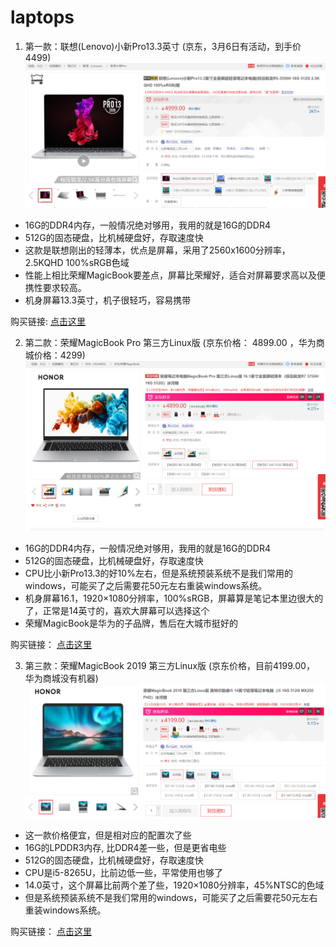# laptops

1. 第一款：联想(Lenovo)小新Pro13.3英寸
  (京东，3月6日有活动，到手价4499)
  ![](./pictures/Lenovo-pro-13.3.png)
  
  - 16G的DDR4内存，一般情况绝对够用，我用的就是16G的DDR4
  - 512G的固态硬盘，比机械硬盘好，存取速度快
  - 这款是联想刚出的轻薄本，优点是屏幕，采用了2560x1600分辨率，2.5KQHD 100%sRGB色域
  - 性能上相比荣耀MagicBook要差点，屏幕比荣耀好，适合对屏幕要求高以及便携性要求较高。
  - 机身屏幕13.3英寸，机子很轻巧，容易携带
  
  购买链接: [点击这里](https://item.jd.com/100005171461.html?cu=true&utm_source=kong&utm_medium=tuiguang&utm_campaign=t_1001542270_1001705773_0_1958552361&utm_term=5096c0aa0e0d4de2a71c002419b7f203#none)
   
2. 第二款：荣耀MagicBook Pro 第三方Linux版
  (京东价格： 4899.00 ，华为商城价格：4299)
  ![](./pictures/Magicbook-pro-16.1.png)
  - 16G的DDR4内存，一般情况绝对够用，我用的就是16G的DDR4
  - 512G的固态硬盘，比机械硬盘好，存取速度快
  - CPU比小新Pro13.3的好10%左右，但是系统预装系统不是我们常用的windows，可能买了之后需要花50元左右重装windows系统。
  - 机身屏幕16.1，1920×1080分辨率，100%sRGB，屏幕算是笔记本里边很大的了，正常是14英寸的，喜欢大屏幕可以选择这个
  - 荣耀MagicBook是华为的子品牌，售后在大城市挺好的
  
  购买链接： [点击这里](https://item.jd.com/100005723679.html?cu=true&utm_source=kong&utm_medium=tuiguang&utm_campaign=t_1001542270_1001705773_0_1958552361&utm_term=e05c1a5afc354d50b396706840b69d2a#crumb-wrap)
 

3. 第三款：荣耀MagicBook 2019 第三方Linux版
  (京东价格，目前4199.00， 华为商城没有机器)
  ![](./pictures/Magicbook-2019.png)
  
  - 这一款价格便宜，但是相对应的配置次了些
  - 16G的LPDDR3内存, 比DDR4差一些，但是更省电些
  - 512G的固态硬盘，比机械硬盘好，存取速度快
  - CPU是i5-8265U，比前边低一些，平常使用也够了
  - 14.0英寸，这个屏幕比前两个差了些，1920×1080分辨率，45%NTSC的色域
  - 但是系统预装系统不是我们常用的windows，可能买了之后需要花50元左右重装windows系统。
  
  购买链接： [点击这里](https://item.jd.com/100009482898.html?cu=true&utm_source=kong&utm_medium=tuiguang&utm_campaign=t_1001542270_1001705773_0_1958552361&utm_term=a9d0b7904b424dff9f32412d88cef7e4#crumb-wrap)

